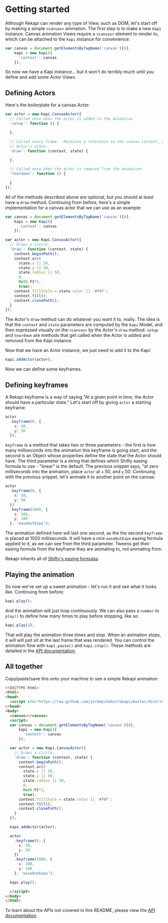 # Getting started

Although Rekapi can render any type of View, such as DOM, let's start off by
making a simple `<canvas>` animation.  The first step is to  make a new `Kapi`
instance.  Canvas animation Views require a `<canvas>` element to render to,
which can be attached to the `Kapi` instance for convenience:

````javascript
var canvas = document.getElementsByTagName('canvas')[0],
    kapi = new Kapi({
      'context': canvas
    });
````

So now we have a Kapi instance... but it won't do terribly much until you
define and add some Actor Views.

## Defining Actors

Here's the boilerplate for a canvas Actor:

````javascript
var actor = new Kapi.CanvasActor({
  // Called once when the actor is added to the animation
  'setup': function () {

  },

  // Called every frame.  Receives a reference to the canvas context, and the
  // Actor's state.
  'draw': function (context, state) {

  },

  // Called once when the actor is removed from the animation
  'teardown': function () {

  }
});
````

All of the methods described above are optional, but you should at least have a
`draw` method.  Continuing from before, here's a simple implementation for a
canvas actor that we can use as an example:

````javascript
var canvas = document.getElementsByTagName('canvas')[0],
    kapi = new Kapi({
      'context': canvas
    });

var actor = new Kapi.CanvasActor({
  // Draws a circle.
  'draw': function (context, state) {
    context.beginPath();
    context.arc(
      state.x || 50,
      state.y || 50,
      state.radius || 50,
      0,
      Math.PI*2,
      true);
    context.fillStyle = state.color || '#f0f';
    context.fill();
    context.closePath();
  }
});
````

The Actor's `draw` method can do whatever you want it to, really.  The idea is
that the `context` and `state` parameters are computed by the `Kapi` Model, and
then expressed visually on the `<canvas>` by the Actor's `draw` method.
`setup` and `teardown` are methods that get called when the Actor is added and
removed from the Kapi instance.

Now that we have an Actor instance, we just need to add it to the Kapi:

````javascript
kapi.addActor(actor);
````

Now we can define some keyframes.

## Defining keyframes

A Rekapi keyframe is a way of saying "At a given point in time, the Actor
should have a particular state."  Let's start off by giving `actor` a starting
keyframe:

````javascript
actor
  .keyframe(0, {
    x: 50,
    y: 50
  });
````

`keyframe` is a method that takes two or three parameters - the first is how
many milliseconds into the animation this keyframe is going start, and the
second is an Object whose properties define the state that the Actor should
have.  The third parameter is a string that defines which Shifty easing formula
to use - "linear" is the default.  The previous snippet says, "at zero
milliseconds into the animation, place `actor` at `x` 50, and `y` 50.
Continuing with the previous snippet, let's animate it to another point on the
canvas:

````javascript
actor
  .keyframe(0, {
    x: 50,
    y: 50
  })
  .keyframe(1000, {
    x: 200,
    y: 100
  }, 'easeOutExpo');
````

The animation defined here will last one second, as the the second `keyframe`
is placed at 1000 milliseconds.  It will have a nice `easeOutExpo` easing
formula applied to it, as we can see from the third parameter.  Tweens get
their easing formula from the keyframe they are animating to, not animating
from.

Rekapi inherits all of [Shifty's easing
formulas](https://github.com/jeremyckahn/shifty/blob/master/src/shifty.formulas.js).

## Playing the animation

So now we've set up a sweet animation - let's run it and see what it looks
like.  Continuing from before:

````javascript
kapi.play();
````

And the animation will just loop continuously.  We can also pass a `number` to
`play()` to define how many times to play before stopping, like so:

````javascript
kapi.play(3);
````

That will play the animation three times and stop.  When an animation stops, it
will will just sit at the last frame that was rendered.  You can control the
animation flow with `kapi.pause()` and `kapi.stop()`.  These methods are
detailed in the [API
documentation](https://github.com/jeremyckahn/rekapi/blob/master/docs/).

## All together

Copy/paste/save this onto your machine to see a simple Rekapi animation:

````html
<!DOCTYPE html>
<html>
<head>
  <script src="https://raw.github.com/jeremyckahn/rekapi/master/dist/rekapi.bundle.min.js"></script>
</head>
<body>
  <canvas></canvas>
  <script>
  var canvas = document.getElementsByTagName('canvas')[0],
      kapi = new Kapi({
        'context': canvas
      });

  var actor = new Kapi.CanvasActor({
    // Draws a circle.
    'draw': function (context, state) {
      context.beginPath();
      context.arc(
        state.x || 50,
        state.y || 50,
        state.radius || 50,
        0,
        Math.PI*2,
        true);
      context.fillStyle = state.color || '#f0f';
      context.fill();
      context.closePath();
    }
  });

  kapi.addActor(actor);

  actor
    .keyframe(0, {
      x: 50,
      y: 50
    })
    .keyframe(1000, {
      x: 200,
      y: 100
    }, 'easeOutExpo');

  kapi.play();

  </script>
</body>
</html>

````

To learn about the APIs not covered in this README, please view the [API
documentation](https://github.com/jeremyckahn/rekapi/blob/master/docs/).
